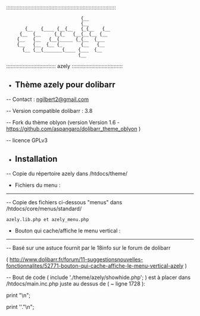 
:::::::::::::::::::::::::::::::::::::::::::::::::::::::::::::::::::::::::

		                        {__        
		                        {__        
		   {__   {____ {__{__   {_{__   {__
		 {__  {__     {_{_   {__{__{__ {__ 
		{__   {__   {__{_____ {_{__  {___  
		{__   {__  {__ {_       {__   {__  
		  {__ {__{_______{____ {___  {__   
	                           {__     

::::::::::::::::::::::::::::::::: azely ::::::::::::::::::::::::::::::::::

- Thème azely pour dolibarr 
  ---------------------------

 -- Contact : ngilbert2@gmail.com

 -- Version compatible dolibarr : 3.8

 -- Fork du thème oblyon (version Version 1.6 - https://github.com/aspangaro/dolibarr_theme_oblyon )

 -- licence GPLv3 


- Installation
  --------------

 -- Copie du répertoire azely dans /htdocs/theme/


- Fichiers du menu :
 ------------------

 -- Copie des fichiers ci-dessous "menus" dans /htdocs/core/menus/standard/

    azely.lib.php et azely_menu.php


- Bouton qui cache/affiche le menu vertical :
 -------------------------------------------

 -- Basé sur une astuce fournit par le 18info sur le forum de dolibarr

 ( http://www.dolibarr.fr/forum/11-suggestionsnouvelles-fonctionnalites/52771-bouton-qui-cache-affiche-le-menu-vertical-azely )

 -- Bout de code ( include './theme/azely/showhide.php'; ) est à placer dans /htdocs/main.inc.php juste au dessus de ( ~ ligne 1728 ):

 print "\n";

 print '<!-- Begin right area -->'."\n";



